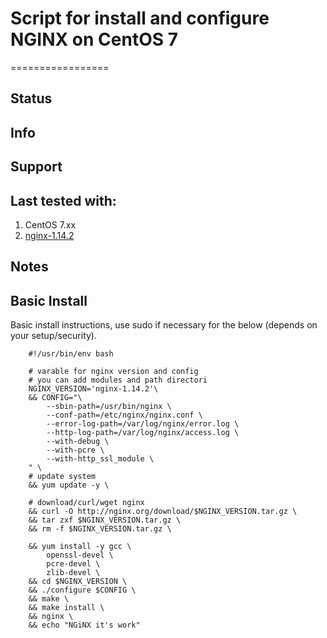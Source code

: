 # Script for install and configure NGINX on CentOS 7
=================

## Status

## Info

## Support

## Last tested with:

1. CentOS 7.xx
2. [nginx-1.14.2](http://nginx.org/download/nginx-1.14.2.tar.gz)

## Notes ##

## Basic Install ##
Basic install instructions, use sudo if necessary for the below (depends on your setup/security).

		#!/usr/bin/env bash

		# varable for nginx version and config
		# you can add modules and path directori
		NGINX_VERSION='nginx-1.14.2'\
		&& CONFIG="\
			--sbin-path=/usr/bin/nginx \
			--conf-path=/etc/nginx/nginx.conf \
			--error-log-path=/var/log/nginx/error.log \
			--http-log-path=/var/log/nginx/access.log \
			--with-debug \
			--with-pcre \
			--with-http_ssl_module \
		" \
		# update system
		&& yum update -y \
	
		# download/curl/wget nginx
		&& curl -O http://nginx.org/download/$NGINX_VERSION.tar.gz \
		&& tar zxf $NGINX_VERSION.tar.gz \
		&& rm -f $NGINX_VERSION.tar.gz \
		
		&& yum install -y gcc \
			openssl-devel \
			pcre-devel \
			zlib-devel \
		&& cd $NGINX_VERSION \
		&& ./configure $CONFIG \
		&& make \
		&& make install \
		&& nginx \
		&& echo "NGiNX it's work"